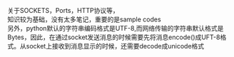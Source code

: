 关于SOCKETS，Ports，HTTP协议等，  
知识较为基础，没有太多笔记，重要的是sample codes  
另外，python默认的字符串编码格式是UTF-8,而网络传输的字符串默认格式是Bytes，因此，在通过socket发送消息的时候需要先将消息encode\(\)成UFT-8格式。从socket上接收到消息显示的时候，还需要decode成unicode格式

